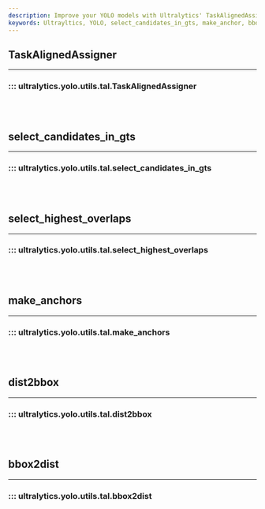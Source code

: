 ```yaml
---
description: Improve your YOLO models with Ultralytics' TaskAlignedAssigner, select_highest_overlaps, and dist2bbox utilities. Streamline your workflow today.
keywords: Ultrayltics, YOLO, select_candidates_in_gts, make_anchor, bbox2dist, object detection, tracking
---
```


## TaskAlignedAssigner
---

### ::: ultralytics.yolo.utils.tal.TaskAlignedAssigner

<br><br>

## select_candidates_in_gts
---

### ::: ultralytics.yolo.utils.tal.select_candidates_in_gts

<br><br>

## select_highest_overlaps
---

### ::: ultralytics.yolo.utils.tal.select_highest_overlaps

<br><br>

## make_anchors
---

### ::: ultralytics.yolo.utils.tal.make_anchors

<br><br>

## dist2bbox
---

### ::: ultralytics.yolo.utils.tal.dist2bbox

<br><br>

## bbox2dist
---

### ::: ultralytics.yolo.utils.tal.bbox2dist

<br><br>
